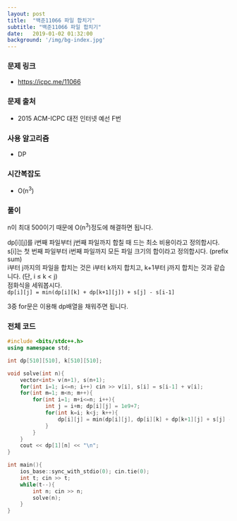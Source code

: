 ```yaml
---
layout: post
title:  "백준11066 파일 합치기"
subtitle: "백준11066 파일 합치기"
date:   2019-01-02 01:32:00
background: '/img/bg-index.jpg'
---
```


### 문제 링크
* https://icpc.me/11066

### 문제 출처
* 2015 ACM-ICPC 대전 인터넷 예선 F번

### 사용 알고리즘
* DP

### 시간복잡도
* O(n<sup>3</sup>)

### 풀이
n이 최대 500이기 때문에 O(n<sup>3</sup>)정도에 해결하면 됩니다.

dp[i][j]를 i번째 파일부터 j번째 파일까지 합칠 때 드는 최소 비용이라고 정의합시다.<br>
s[i]는 첫 번째 파일부터 i번째 파일까지 모든 파일 크기의 합이라고 정의합시다. (prefix sum)<br>
i부터 j까지의 파일을 합치는 것은 i부터 k까지 합치고, k+1부터 j까지 합치는 것과 같습니다. (단, i ≤ k &lt; j)<br>
점화식을 세워봅시다.<br>
`dp[i][j] = min(dp[i][k] + dp[k+1][j]) + s[j] - s[i-1]`<br>

3중 for문은 이용해 dp배열을 채워주면 됩니다.

### 전체 코드
```cpp
#include <bits/stdc++.h>
using namespace std;

int dp[510][510], k[510][510];

void solve(int n){
	vector<int> v(n+1), s(n+1);
	for(int i=1; i<=n; i++) cin >> v[i], s[i] = s[i-1] + v[i];
	for(int m=1; m<n; m++){
		for(int i=1; m+i<=n; i++){
			int j = i+m; dp[i][j] = 1e9+7;
			for(int k=i; k<j; k++){
				dp[i][j] = min(dp[i][j], dp[i][k] + dp[k+1][j] + s[j] - s[i-1]);
			}
		}
	}
	cout << dp[1][n] << "\n";
}

int main(){
	ios_base::sync_with_stdio(0); cin.tie(0);
	int t; cin >> t;
	while(t--){
		int n; cin >> n;
		solve(n);
	}
}
```
